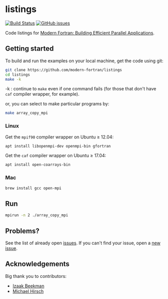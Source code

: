 # listings

[![Build Status](https://travis-ci.org/modern-fortran/listings.svg?branch=master)](https://travis-ci.org/modern-fortran/listings)
[![GitHub issues](https://img.shields.io/github/issues/modern-fortran/listings.svg)](https://github.com/modern-fortran/listings/issues)

Code listings for [Modern Fortran: Building Efficient Parallel Applications](https://www.manning.com/books/modern-fortran?a_aid=modernfortran&a_bid=2dc4d442).

## Getting started

To build and run the examples on your local machine, get the code using git:

```sh
git clone https://github.com/modern-fortran/listings
cd listings
make -k
```

-k
: continue to `make` even if one command fails (for those that don't have `caf` compiler wrapper, for example).

or, you can select to make particular programs by:
```sh
make array_copy_mpi
```

### Linux
Get the `mpif90` compiler wrapper on Ubuntu &ge; 12.04:
```sh
apt install libopenmpi-dev openmpi-bin gfortran 
```

Get the `caf` compiler wrapper on Ubuntu &ge; 17.04:
```sh
apt install open-coarrays-bin
```

### Mac
```sh
brew install gcc open-mpi
```

## Run

```sh
mpirun -n 2 ./array_copy_mpi
```

## Problems?

See the list of already open [issues](https://github.com/modern-fortran/listings/issues).
If you can't find your issue, open a [new issue](https://github.com/modern-fortran/listings/issues/new).

## Acknowledgements

Big thank you to contributors:

* [Izaak Beekman](https://github.com/zbeekman)
* [Michael Hirsch](https://github.com/scivision)
